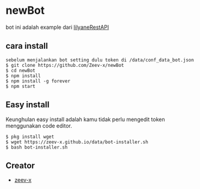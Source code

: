 # newBot
bot ini adalah example dari [lilyaneRestAPI](https://lilyane.cyclic.app)

## cara install 

```
sebelum menjalankan bot setting dulu token di /data/conf_data_bot.json
$ git clone https://github.com/Zeev-x/newBot
$ cd newBot
$ npm install
$ npm install -g forever
$ npm start
```
## Easy install
Keunghulan easy install adalah kamu tidak perlu mengedit token menggunakan code editor.
```
$ pkg install wget
$ wget https://zeev-x.github.io/data/bot-installer.sh
$ bash bot-installer.sh
```
## Creator
* [zeev-x](https://github.com/Zeev-x)

